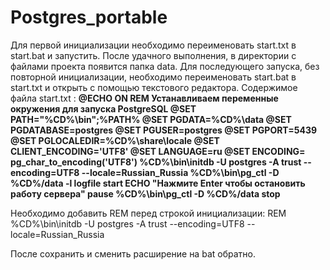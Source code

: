 # Postgres_portable
Для первой инициализации необходимо переименовать start.txt в start.bat и запустить.
После удачного выполнения, в директории с файлами проекта появится папка data.
Для последующего запуска, без повторной инициализации, необходимо переименовать start.bat в start.txt и открыть с помощью текстового редактора.
Содержимое файла start.txt :
<b>@ECHO ON
REM Устанавливаем переменные окружения для запуска PostgreSQL
@SET PATH="%CD%\bin";%PATH%
@SET PGDATA=%CD%\data
@SET PGDATABASE=postgres
@SET PGUSER=postgres
@SET PGPORT=5439
@SET PGLOCALEDIR=%CD%\share\locale
@SET CLIENT_ENCODING='UTF8'
@SET LANGUAGE=ru
@SET ENCODING= pg_char_to_encoding('UTF8')
%CD%\bin\initdb -U postgres -A trust --encoding=UTF8 --locale=Russian_Russia
%CD%\bin\pg_ctl -D %CD%/data -l logfile start
ECHO "Нажмите Enter чтобы остановить работу сервера"
pause
%CD%\bin\pg_ctl -D %CD%/data stop </b>

Необходимо добавить REM перед строкой инициализации:
REM %CD%\bin\initdb -U postgres -A trust --encoding=UTF8 --locale=Russian_Russia

После сохранить и сменить расширение на bat обратно.
